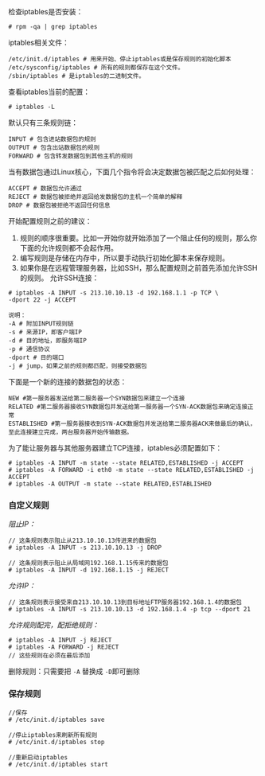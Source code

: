 检查iptables是否安装：
```
# rpm -qa | grep iptables
```

iptables相关文件：
```
/etc/init.d/iptables # 用来开始、停止iptables或是保存规则的初始化脚本
/etc/sysconfig/iptables # 所有的规则都保存在这个文件。
/sbin/iptables # 是iptables的二进制文件。
```

查看iptables当前的配置：
```
# iptables -L
```

默认只有三条规则链：
```
INPUT # 包含进站数据包的规则
OUTPUT # 包含出站数据包的规则
FORWARD # 包含转发数据包到其他主机的规则
```

当有数据包通过Linux核心，下面几个指令将会决定数据包被匹配之后如何处理：
```
ACCEPT # 数据包允许通过
REJECT # 数据包被拒绝并返回给发数据包的主机一个简单的解释
DROP # 数据包被拒绝不返回任何信息
```

开始配置规则之前的建议：
1. 规则的顺序很重要。比如一开始你就开始添加了一个阻止任何的规则，那么你下面的允许规则都不会起作用。
2. 编写规则是存储在内存中，所以要手动执行初始化脚本来保存规则。
3. 如果你是在远程管理服务器，比如SSH，那么配置规则之前首先添加允许SSH的规则。
允许SSH连接：
```
# iptables -A INPUT -s 213.10.10.13 -d 192.168.1.1 -p TCP \
-dport 22 -j ACCEPT

说明：
-A # 附加INPUT规则链
-s # 来源IP，即客户端IP
-d # 目的地址，即服务端IP
-p # 通信协议
-dport # 目的端口
-j # jump，如果之前的规则都匹配，则接受数据包
```
下面是一个新的连接的数据包的状态：
```
NEW #第一服务器发送给第二服务器一个SYN数据包来建立一个连接
RELATED #第二服务器接收SYN数据包并发送给第一服务器一个SYN-ACK数据包来确定连接正常
ESTABLISHED #第一服务器接收到SYN-ACK数据包并发送给第二服务器ACK来做最后的确认，至此连接建立完成，两台服务器开始传输数据。
```

为了能让服务器与其他服务器建立TCP连接，iptables必须配置如下：
```
# iptables -A INPUT -m state --state RELATED,ESTABLISHED -j ACCEPT
# iptables -A FORWARD -i eth0 -m state --state RELATED,ESTABLISHED -j ACCEPT
# iptables -A OUTPUT -m state --state RELATED,ESTABLISHED
```

### 自定义规则

*阻止IP：*
```
// 这条规则表示阻止从213.10.10.13传进来的数据包
# iptables -A INPUT -s 213.10.10.13 -j DROP

// 这条规则表示阻止从局域网192.168.1.15传来的数据包
# iptables -A INPUT -d 192.168.1.15 -j REJECT
```

*允许IP：*
```
// 这条规则表示接受来自213.10.10.13到目标地址FTP服务器192.168.1.4的数据包
# iptables -A INPUT -s 213.10.10.13 -d 192.168.1.4 -p tcp --dport 21
```

*允许规则配完，配拒绝规则：*
```
# iptables -A INPUT -j REJECT
# iptables -A FORWARD -j REJECT
// 这些规则在必须在最后添加
```

删除规则：只需要把 `-A` 替换成 `-D`即可删除

### 保存规则
```
//保存
# /etc/init.d/iptables save

//停止iptables来刷新所有规则
# /etc/init.d/iptables stop

//重新启动iptables
# /etc/init.d/iptables start
```


